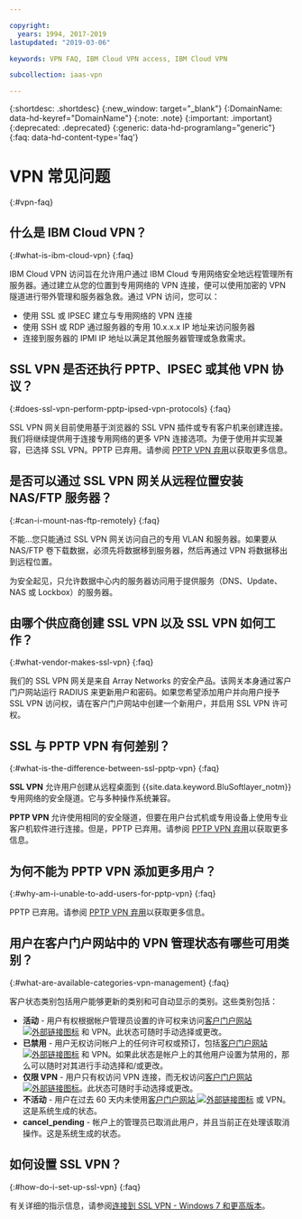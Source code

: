 ```yaml
---

copyright:
  years: 1994, 2017-2019
lastupdated: "2019-03-06"

keywords: VPN FAQ, IBM Cloud VPN access, IBM Cloud VPN

subcollection: iaas-vpn

---
```


{:shortdesc: .shortdesc}
{:new_window: target="_blank"}
{:DomainName: data-hd-keyref="DomainName"}
{:note: .note}
{:important: .important}
{:deprecated: .deprecated}
{:generic: data-hd-programlang="generic"}
{:faq: data-hd-content-type='faq'}

# VPN 常见问题
{:#vpn-faq}

## 什么是 IBM Cloud VPN？
{:#what-is-ibm-cloud-vpn}
{:faq}

IBM Cloud VPN 访问旨在允许用户通过 IBM Cloud 专用网络安全地远程管理所有服务器。通过建立从您的位置到专用网络的 VPN 连接，便可以使用加密的 VPN 隧道进行带外管理和服务器急救。通过 VPN 访问，您可以：

* 使用 SSL 或 IPSEC 建立与专用网络的 VPN 连接
* 使用 SSH 或 RDP 通过服务器的专用 10.x.x.x IP 地址来访问服务器
* 连接到服务器的 IPMI IP 地址以满足其他服务器管理或急救需求。


## SSL VPN 是否还执行 PPTP、IPSEC 或其他 VPN 协议？
{:#does-ssl-vpn-perform-pptp-ipsed-vpn-protocols}
{:faq}

SSL VPN 网关目前使用基于浏览器的 SSL VPN 插件或专有客户机来创建连接。我们将继续提供用于连接专用网络的更多 VPN 连接选项。为便于使用并实现兼容，已选择 SSL VPN。PPTP 已弃用。请参阅 [PPTP VPN 弃用](/docs/infrastructure/iaas-vpn?topic=VPN-pptp-vpn-deprecation)以获取更多信息。



## 是否可以通过 SSL VPN 网关从远程位置安装 NAS/FTP 服务器？
{:#can-i-mount-nas-ftp-remotely}
{:faq}

不能...您只能通过 SSL VPN 网关访问自己的专用 VLAN 和服务器。如果要从 NAS/FTP 卷下载数据，必须先将数据移到服务器，然后再通过 VPN 将数据移出到远程位置。

为安全起见，只允许数据中心内的服务器访问用于提供服务（DNS、Update、NAS 或 Lockbox）的服务器。


## 由哪个供应商创建 SSL VPN 以及 SSL VPN 如何工作？
{:#what-vendor-makes-ssl-vpn}
{:faq}

我们的 SSL VPN 网关是来自 Array Networks 的安全产品。该网关本身通过客户门户网站运行 RADIUS 来更新用户和密码。如果您希望添加用户并向用户授予 SSL VPN 访问权，请在客户门户网站中创建一个新用户，并启用 SSL VPN 许可权。


## SSL 与 PPTP VPN 有何差别？
{:#what-is-the-difference-between-ssl-pptp-vpn}
{:faq}

**SSL VPN** 允许用户创建从远程桌面到 {{site.data.keyword.BluSoftlayer_notm}} 专用网络的安全隧道。它与多种操作系统兼容。

**PPTP VPN** 允许使用相同的安全隧道，但要在用户台式机或专用设备上使用专业客户机软件进行连接。但是，PPTP 已弃用。请参阅 [PPTP VPN 弃用](/docs/infrastructure/iaas-vpn?topic=VPN-pptp-vpn-deprecation)以获取更多信息。

## 为何不能为 PPTP VPN 添加更多用户？
{:#why-am-i-unable-to-add-users-for-pptp-vpn}
{:faq}

PPTP 已弃用。请参阅 [PPTP VPN 弃用](/docs/infrastructure/iaas-vpn?topic=VPN-pptp-vpn-deprecation)以获取更多信息。

## 用户在客户门户网站中的 VPN 管理状态有哪些可用类别？
{:#what-are-available-categories-vpn-management}
{:faq}

客户状态类别包括用户能够更新的类别和可自动显示的类别。这些类别包括：

* **活动** - 用户有权根据帐户管理员设置的许可权来访问[客户门户网站 ![外部链接图标](../../icons/launch-glyph.svg "外部链接图标")](https://control.softlayer.com/) 和 VPN。此状态可随时手动选择或更改。
* **已禁用** - 用户无权访问帐户上的任何许可权或预订，包括[客户门户网站 ![外部链接图标](../../icons/launch-glyph.svg "外部链接图标")](https://control.softlayer.com/) 和 VPN。如果此状态是帐户上的其他用户设置为禁用的，那么可以随时对其进行手动选择和/或更改。
* **仅限 VPN** - 用户只有权访问 VPN 连接，而无权访问[客户门户网站 ![外部链接图标](../../icons/launch-glyph.svg "外部链接图标")](https://control.softlayer.com/)。此状态可随时手动选择或更改。
* **不活动** - 用户在过去 60 天内未使用[客户门户网站 ![外部链接图标](../../icons/launch-glyph.svg "外部链接图标")](https://control.softlayer.com/) 或 VPN。这是系统生成的状态。
* **cancel_pending** - 帐户上的管理员已取消此用户，并且当前正在处理该取消操作。这是系统生成的状态。

## 如何设置 SSL VPN？
{:#how-do-i-set-up-ssl-vpn}
{:faq}

有关详细的指示信息，请参阅[连接到 SSL VPN - Windows 7 和更高版本](/docs/infrastructure/iaas-vpn?topic=VPN-connect-ssl-vpn-windows7#connect-ssl-vpn-windows7)。


